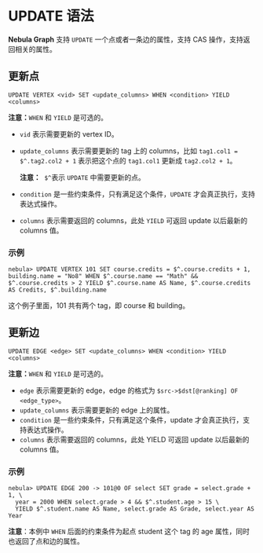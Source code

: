 # UPDATE 语法

**Nebula Graph** 支持 `UPDATE` 一个点或者一条边的属性，支持 CAS 操作，支持返回相关的属性。

## 更新点

```ngql
UPDATE VERTEX <vid> SET <update_columns> WHEN <condition> YIELD <columns>
```

**注意：**`WHEN` 和 `YIELD` 是可选的。

- `vid` 表示需要更新的 vertex ID。
- `update_columns` 表示需要更新的 tag 上的 columns，比如 `tag1.col1 = $^.tag2.col2 + 1` 表示把这个点的 `tag1.col1` 更新成 `tag2.col2 + 1`。

    **注意：**  `$^`表示 `UPDATE` 中需要更新的点。

- `condition` 是一些约束条件，只有满足这个条件，`UPDATE` 才会真正执行，支持表达式操作。
- `columns` 表示需要返回的 columns，此处 `YIELD` 可返回 update 以后最新的 columns 值。

### 示例

```ngql
nebula> UPDATE VERTEX 101 SET course.credits = $^.course.credits + 1, building.name = "No8" WHEN $^.course.name == "Math" && $^.course.credits > 2 YIELD $^.course.name AS Name, $^.course.credits AS Credits, $^.building.name
```

这个例子里面，101 共有两个 tag，即 course 和 building。

## 更新边

```ngql
UPDATE EDGE <edge> SET <update_columns> WHEN <condition> YIELD <columns>
```

**注意：**`WHEN` 和 `YIELD` 是可选的。

- `edge` 表示需要更新的 edge，edge 的格式为 `$src->$dst[@ranking] OF <edge_type>`。
- `update_columns` 表示需要更新的 edge 上的属性。
- `condition` 是一些约束条件，只有满足这个条件，update 才会真正执行，支持表达式操作。
- `columns` 表示需要返回的 columns，此处 YIELD 可返回 update 以后最新的 columns 值。

### 示例

```ngql
nebula> UPDATE EDGE 200 -> 101@0 OF select SET grade = select.grade + 1, \
  year = 2000 WHEN select.grade > 4 && $^.student.age > 15 \
  YIELD $^.student.name AS Name, select.grade AS Grade, select.year AS Year
```

**注意**：本例中 `WHEN` 后面的约束条件为起点 student 这个 tag 的 age 属性，同时也返回了点和边的属性。
